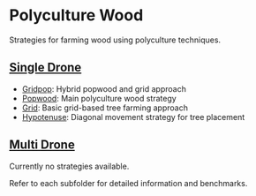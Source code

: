 # Polyculture Wood

Strategies for farming wood using polyculture techniques.

## [Single Drone](./Single%20Drone/)
- [Gridpop](./Single%20Drone/gridpop.py): Hybrid popwood and grid approach
- [Popwood](./Single%20Drone/popwood.py): Main polyculture wood strategy
- [Grid](./Single%20Drone/grid.py): Basic grid-based tree farming approach
- [Hypotenuse](./Single%20Drone/hypotenuse.py): Diagonal movement strategy for tree placement

## [Multi Drone](./Multi%20Drone/)
Currently no strategies available.

Refer to each subfolder for detailed information and benchmarks.
